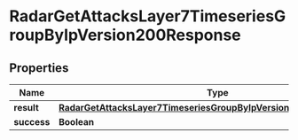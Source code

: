 

# RadarGetAttacksLayer7TimeseriesGroupByIpVersion200Response


## Properties

| Name | Type | Description | Notes |
|------------ | ------------- | ------------- | -------------|
|**result** | [**RadarGetAttacksLayer7TimeseriesGroupByIpVersion200ResponseResult**](RadarGetAttacksLayer7TimeseriesGroupByIpVersion200ResponseResult.md) |  |  |
|**success** | **Boolean** |  |  |



